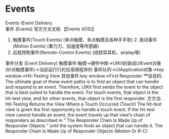 # Events
Events \Event Delivery\
事件 (Events) 官⽅方⽂文档 【Events (iOS)】
1. 触摸事件(Touch Events) (单点触摸、多点触摸及各种⼿手势) 2. 晃动事件 (Motion Events) (重⼒力、加速度等传感器)
3. 远程控制事件(Remote-Control Events) (线控⽿耳机、airplay等)

事件分发 (Event Delivery) 触摸事件:触摸->硬件中断->UIKit封装成UIEvent对象(针对触摸事件)->当前运⾏行的应⽤用程序的
事件队列->UIApplication对象->key window->Hit-Testing View 其他事件:key window->First Responder
⺫⽬目的:
The ultimate goal of these event paths is to find an object that can handle and respond to an event. Therefore, UIKit first sends the event to the object that is best suited to handle the event. For touch events, that object is the hit-test view, and for other events, that object is the first responder.
⽅方法:
Hit-Testing Returns the View Where a Touch Occurred (Touch)
The hit-test view is given the first opportunity to handle a touch event. If the hit-test view cannot handle an event, the event travels up that view’s chain of responders as described in “ The Responder Chain Is Made Up of Responder Objects ” until the system finds an object that can handle it.
The Responder Chain Is Made Up of Responder Objects (Motion Or R-C)
